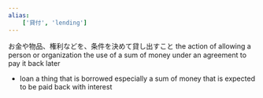 ```yaml
---
alias:
    ['貸付', 'lending']
---
```

お金や物品、権利などを、条件を決めて貸し出すこと
the action of allowing a person or organization the use of a sum of money under an agreement to pay it back later
- loan
    a thing that is borrowed especially a sum of money that is expected to be paid back with interest